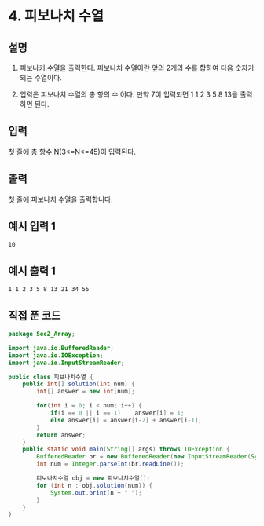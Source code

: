 # 4. 피보나치 수열



## 설명

1) 피보나키 수열을 출력한다. 피보나치 수열이란 앞의 2개의 수를 합하여 다음 숫자가 되는 수열이다.

2) 입력은 피보나치 수열의 총 항의 수 이다. 만약 7이 입력되면 1 1 2 3 5 8 13을 출력하면 된다.



## 입력

첫 줄에 총 항수 N(3<=N<=45)이 입력된다.



## 출력

첫 줄에 피보나치 수열을 출력합니다.



## 예시 입력 1 

```
10
```



## 예시 출력 1

```
1 1 2 3 5 8 13 21 34 55
```



## 직접 푼 코드

```java
package Sec2_Array;

import java.io.BufferedReader;
import java.io.IOException;
import java.io.InputStreamReader;

public class 피보나치수열 {
    public int[] solution(int num) {
        int[] answer = new int[num];

        for(int i = 0; i < num; i++) {
            if(i == 0 || i == 1)    answer[i] = 1;
            else answer[i] = answer[i-2] + answer[i-1];
        }
        return answer;
    }
    public static void main(String[] args) throws IOException {
        BufferedReader br = new BufferedReader(new InputStreamReader(System.in));
        int num = Integer.parseInt(br.readLine());

        피보나치수열 obj = new 피보나치수열();
        for (int n : obj.solution(num)) {
            System.out.print(n + " ");
        }
    }
}
```

